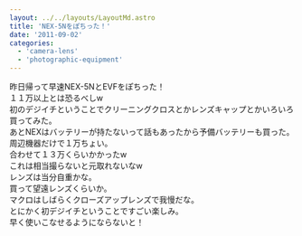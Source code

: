 ```yaml
---
layout: ../../layouts/LayoutMd.astro
title: 'NEX-5Nをぽちった！'
date: '2011-09-02'
categories:
  - 'camera-lens'
  - 'photographic-equipment'
---
```


昨日帰って早速NEX-5NとEVFをぽちった！  
１１万以上とは恐るべしw  
初のデジイチということでクリーニングクロスとかレンズキャップとかいろいろ買ってみた。  
あとNEXはバッテリーが持たないって話もあったから予備バッテリーも買った。  
周辺機器だけで１万ちょい。  
合わせて１３万くらいかかったw  
これは相当撮らないと元取れないなw  
レンズは当分自重かな。  
買って望遠レンズくらいか。  
マクロはしばらくクローズアップレンズで我慢だな。  
とにかく初デジイチということですごい楽しみ。  
早く使いこなせるようにならないと！
